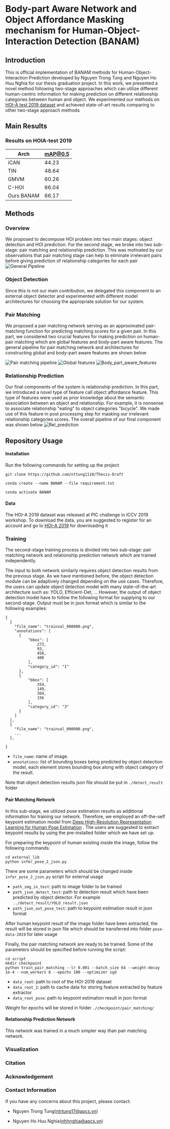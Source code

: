 # Body-part Aware Network and Object Affordance Masking mechanism for Human-Object-Interaction Detection (BANAM)

## Introduction

This is official implementation of BANAM methods for Human-Object-Interaction Prediction developed by Nguyen Trong Tung and Nguyen Ho Huu Nghia for our thesis graduation project.
In this work, we presented a novel method following two-stage approaches which can utilize different human-centric information for making prediction on different relationship categories
between human and object. We experimented our methods on [HOI-A test 2019 dataset](http://www.picdataset.com/challenge/index/) and achieved state-of-art results comparing to other 
two-stage approach methods

## Main Results
### Results on HOIA-test 2019
| Arch               | mAP@0.5 |
|--------------------|------|
| iCAN     | 44.23 | 
| TIN    | 48.64 | 
| GMVM    | 60.26 | 
| C-HOI | 66.04 |   
| Ours BANAM | 66.17 |  

## Methods
### Overview
We proposed to decompose HOI problem into two main stages: object detection and HOI prediction. For the second stage, we broke into two sub-stage: pair matching and relationship prediction.
This was motivated by our observations that pair matching stage can help to eliminate irrelevant pairs before giving prediction of relationship categories for each pair
![General Pipeline](/figures/hoi_decomposition.png)

### Object Detection
Since this is not our main contribution, we delegated this component to an external object detector and experimented with different model architectures for choosing the appropriate solution for our system.

### Pair Matching

We proposed a pair matching network serving as an approximated pair-matching function for predicting matching scores for a given pair. In this part, we considered two crucial features for making prediction on human-pair matching which are global features and body-part aware features. The general pipeline for pair matching network and architectures for constructing global and body-part aware features are shown below

![Pair matching pipeline](/figures/pair_matching.png)
![Global features](/figures/glob_feat.png)
![Body_part_aware_features](/figures/bpa.png)

### Relationship Prediction

Our final components of the system is relationship prediction. In this part, we introduced a novel type of feature call object affordance feature. This type of features were used as prior knowledge about the semantic association between an object and relationship. For example, it is nonsense to associate relationship "eating" to object categories "bicycle". We made use of this feature in post processing step for masking our irrelevant relationship categories scores. The overall pipeline of our final component was shown below
![Rel_prediction](/figures/masking_affordance.png)

## Repository Usage
#### Installation

Run the following commands for setting up the project

```
git clone https://github.com/nttung1110/Thesis-Draft

conda create --name BANAM --file requirement.txt

conda activate BANAM
```

#### Data

The HOI-A 2019 dataset was released at PIC challenge in ICCV 2019 workshop. To download the data, you are suggested to register for
an account and go to [HOI-A 2019](http://picdataset.com/challenge/index/) for downloading it

### Training

The second-stage training process is divided into two sub-stage: pair matching network and relationship prediction network which are trained independently.

The input to both network similarly requires object detection results from the previous stage. As we have mentioned before,
the object detection module can be adaptively changed depending on the use cases. Therefore, the users can update object detection model
with many state-of-the-art architecture such as: YOLO, Efficient-Det, ... However, the output of object detection model have to follow the
following format for supplying to our second-stage. Output must be in json format which is similar to the following examples:

```
{
  {
    "file_name": "trainval_000000.png",
    "annotations": [
      {
          "bbox": [
              273,
              93,
              458,
              480
          ],
          "category_id": "1"
      },
      {
          "bbox": [
              354,
              149,
              364,
              156
          ],
          "category_id": "3"
      }
    ]
  },
  {
    "file_name": "trainval_000000.png",
    ...
  },
  
}
```

* `file_name`: name of image.
* `annotations`: list of bounding boxes being predicted by object detection model, each element stores bounding box along with object category of the result.

Note that object detection results json file should be put in ```./detect_result``` folder
#### Pair Matching Network

In this sub-stage, we utilized pose estimation results as additional information for training our network. Therefore, we employed an off-the-self 
keypoint estimation model from [Deep High-Resolution Representation Learning for Human Pose Estimation](https://github.com/leoxiaobin/deep-high-resolution-net.pytorch)
. The users are suggested to extract keypoint results by using the pre-installed folder which we have set up.

For preparing the keypoint of human existing inside the image, follow the following commands:

```
cd external_lib
python infer_pose_2_json.py
```
There are some parameters which should be changed inside ```infer_pose_2_json.py``` script for external usage
* `path_img_in_test`: path to image folder to be trained
* `path_json_detect_test`: path to detection result which have been predicted by object detector. For example ```../detect_result/YOLO_result.json```
* `path_json_out_pose_test`: path to keypoint estimation result in json format

After human keypoint result of the image folder have been extracted, the result will be stored in json file which should be transferred into 
folder ```pose-data-2019``` for later usage

Finally, the pair matching network are ready to be trained. Some of the parameters should be specified before running the script:

```
cd script
mkdir checkpoint
python train_pair_matching --lr 0.001 --batch_size 64 --weight-decay 1e-4 --num_workers 8 --epochs 100 --optimizer sgd
```

* `data_root`: path to root of the HOI-2019 dataset
* `data_root_2`: path to cache data for storing feature extracted by feature extractor
* `data_root_pose`: path to keypoint estimation result in json format

Weight for epochs will be stored in folder ```./checkpoint/pair_matching/```

#### Relationship Prediction Network

This network was trained in a much simpler way than pair matching network. 

### Visualization

### Citation

### Acknowledgement

### Contact Information

If you have any concerns about this project, please contact:

+ Nguyen Trong Tung(ntrtung17@apcs.vn)

+ Nguyen Ho Huu Nghia(nhhnghia@apcs.vn)
